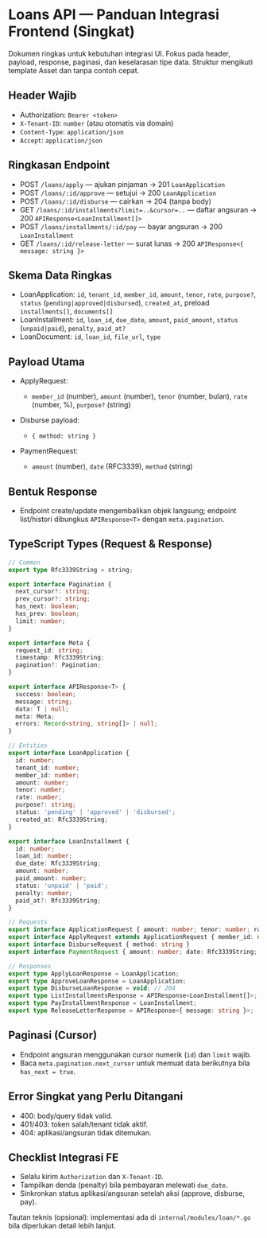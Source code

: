 # Loans API — Panduan Integrasi Frontend (Singkat)

Dokumen ringkas untuk kebutuhan integrasi UI. Fokus pada header, payload, response, paginasi, dan keselarasan tipe data. Struktur mengikuti template Asset dan tanpa contoh cepat.

## Header Wajib

- Authorization: `Bearer <token>`
- `X-Tenant-ID`: `number` (atau otomatis via domain)
- `Content-Type`: `application/json`
- `Accept`: `application/json`

## Ringkasan Endpoint

- POST `/loans/apply` — ajukan pinjaman → 201 `LoanApplication`
- POST `/loans/:id/approve` — setujui → 200 `LoanApplication`
- POST `/loans/:id/disburse` — cairkan → 204 (tanpa body)
- GET `/loans/:id/installments?limit=..&cursor=..` — daftar angsuran → 200 `APIResponse<LoanInstallment[]>`
- POST `/loans/installments/:id/pay` — bayar angsuran → 200 `LoanInstallment`
- GET `/loans/:id/release-letter` — surat lunas → 200 `APIResponse<{ message: string }>`

## Skema Data Ringkas

- LoanApplication: `id`, `tenant_id`, `member_id`, `amount`, `tenor`, `rate`, `purpose?`, `status` (`pending|approved|disbursed`), `created_at`, preload `installments[]`, `documents[]`
- LoanInstallment: `id`, `loan_id`, `due_date`, `amount`, `paid_amount`, `status` (`unpaid|paid`), `penalty`, `paid_at?`
- LoanDocument: `id`, `loan_id`, `file_url`, `type`

## Payload Utama

- ApplyRequest:
  - `member_id` (number), `amount` (number), `tenor` (number, bulan), `rate` (number, %), `purpose?` (string)

- Disburse payload:
  - `{ method: string }`

- PaymentRequest:
  - `amount` (number), `date` (RFC3339), `method` (string)

## Bentuk Response

- Endpoint create/update mengembalikan objek langsung; endpoint list/histori dibungkus `APIResponse<T>` dengan `meta.pagination`.

## TypeScript Types (Request & Response)

```ts
// Common
export type Rfc3339String = string;

export interface Pagination {
  next_cursor?: string;
  prev_cursor?: string;
  has_next: boolean;
  has_prev: boolean;
  limit: number;
}

export interface Meta {
  request_id: string;
  timestamp: Rfc3339String;
  pagination?: Pagination;
}

export interface APIResponse<T> {
  success: boolean;
  message: string;
  data: T | null;
  meta: Meta;
  errors: Record<string, string[]> | null;
}

// Entities
export interface LoanApplication {
  id: number;
  tenant_id: number;
  member_id: number;
  amount: number;
  tenor: number;
  rate: number;
  purpose?: string;
  status: 'pending' | 'approved' | 'disbursed';
  created_at: Rfc3339String;
}

export interface LoanInstallment {
  id: number;
  loan_id: number;
  due_date: Rfc3339String;
  amount: number;
  paid_amount: number;
  status: 'unpaid' | 'paid';
  penalty: number;
  paid_at?: Rfc3339String;
}

// Requests
export interface ApplicationRequest { amount: number; tenor: number; rate: number; purpose?: string }
export interface ApplyRequest extends ApplicationRequest { member_id: number }
export interface DisburseRequest { method: string }
export interface PaymentRequest { amount: number; date: Rfc3339String; method: string }

// Responses
export type ApplyLoanResponse = LoanApplication;
export type ApproveLoanResponse = LoanApplication;
export type DisburseLoanResponse = void; // 204
export type ListInstallmentsResponse = APIResponse<LoanInstallment[]>;
export type PayInstallmentResponse = LoanInstallment;
export type ReleaseLetterResponse = APIResponse<{ message: string }>;
```

## Paginasi (Cursor)

- Endpoint angsuran menggunakan cursor numerik (`id`) dan `limit` wajib.
- Baca `meta.pagination.next_cursor` untuk memuat data berikutnya bila `has_next = true`.

## Error Singkat yang Perlu Ditangani

- 400: body/query tidak valid.
- 401/403: token salah/tenant tidak aktif.
- 404: aplikasi/angsuran tidak ditemukan.

## Checklist Integrasi FE

- Selalu kirim `Authorization` dan `X-Tenant-ID`.
- Tampilkan denda (penalty) bila pembayaran melewati `due_date`.
- Sinkronkan status aplikasi/angsuran setelah aksi (approve, disburse, pay).

Tautan teknis (opsional): implementasi ada di `internal/modules/loan/*.go` bila diperlukan detail lebih lanjut.

